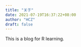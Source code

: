 ```yaml
---
title: "关于"
date: 2021-07-19T16:37:22+08:00
author: "HCZ"
draft: false
---
```


This is a blog for R learning.